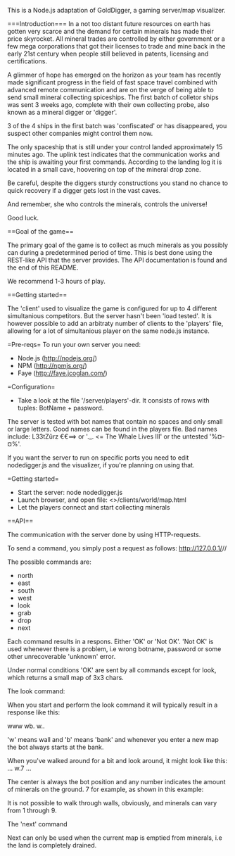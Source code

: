 This is a Node.js adaptation of GoldDigger, a gaming server/map visualizer.

===Introduction===
 In a not too distant future resources on earth has gotten very scarce and the demand for certain minerals has made their price skyrocket. All mineral trades are controlled by either government or a few mega corporations that got their licenses to trade and mine back in the early 21st century when people still believed in patents, licensing and certifications.

 A glimmer of hope has emerged on the horizon as your team has recently made significant progress in the field of fast space travel combined with advanced remote communication and are on the verge of being able to send small mineral collecting spiceships. The first batch of colletor ships was sent 3 weeks ago, complete with their own collecting probe, also known as a mineral digger or 'digger'. 

3 of the 4 ships in the first batch was 'confiscated' or has disappeared, you suspect other companies might control them now.

 The only spaceship that is still under your control landed approximately 15 minutes ago. The uplink test indicates that the communication works and the ship is awaiting your first commands. According to the landing log it is located in a small cave, hoovering on top of the mineral drop zone. 

Be careful, despite the diggers sturdy constructions you stand no chance to quick recovery if a digger gets lost in the vast caves. 

And remember, she who controls the minerals, controls the universe!

Good luck.


==Goal of the game==

The primary goal of the game is to collect as much minerals as you possibly can during a predetermined period of time. This is best done using the REST-like API that the server provides. The API documentation is found and the end of this README.

We recommend 1-3 hours of play.

==Getting started==

The 'client' used to visualize the game is configured for up to 4 different simultanious competitors. But the server hasn't been 'load tested'. It is however possible to add an arbitraty number of clients to the 'players' file, allowing for a lot of simultanious player on the same node.js instance.

=Pre-reqs=
To run your own server you need:
- Node.js (http://nodejs.org/)
- NPM (http://npmjs.org/)
- Faye (http://faye.jcoglan.com/)

=Configuration=
- Take a look at the file '<path to nodedigger>/server/players'-dir. It consists of rows with tuples: BotName + password. 

The server is tested with bot names that contain no spaces and only small or large letters. Good names can be found in the players file. Bad names include: L33tZûrz €€==> or '._. <= The Whale Lives III' or the untested '%¤-¤%'.

If you want the server to run on specific ports you need to edit nodedigger.js and the visualizer, if you're planning on using that.

=Getting started=

- Start the server: node nodedigger.js
- Launch browser, and open file: <<nodediggerdir>>/clients/world/map.html
- Let the players connect and start collecting minerals

==API==

The communication with the server done by using HTTP-requests.

To send a command, you simply post a request as follows:
http://127.0.0.1/<botname>/<pwd>/<command>

The possible commands are: 
- north
- east
- south
- west
- look
- grab
- drop
- next


Each command results in a respons. Either 'OK' or 'Not OK'. 'Not OK' is used whenever there is a problem, i.e wrong botname, password or some other unrecoverable 'unknown' error. 

Under normal conditions 'OK' are sent by all commands except for look, which returns a small map of 3x3 chars.

The look command:

When you start and perform the look command it will typically result in a response like this:

www
wb.
w..

'w' means wall and 'b' means 'bank' and whenever you enter a new map the bot always starts at the bank.

When you've walked around for a bit and look around, it might look like this:
...
w.7
...

The center is always the bot position and any number indicates the amount of minerals on the ground. 7 for example, as shown in this example:

It is not possible to walk through walls, obviously, and minerals can vary from 1 through 9.

The 'next' command

Next can only be used when the current map is emptied from minerals, i.e the land is completely drained. 